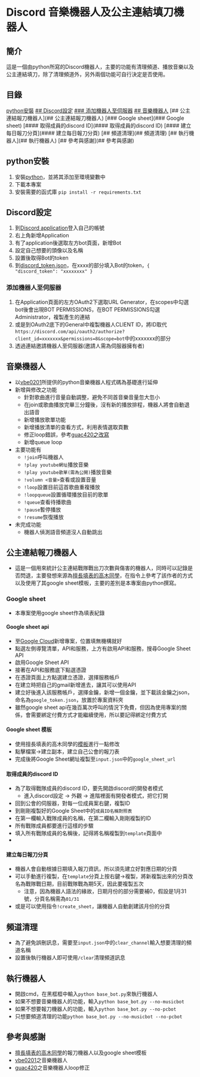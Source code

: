 # Discord 音樂機器人及公主連結填刀機器人
## 簡介
這是一個由python所寫的Discord機器人，主要的功能有清理頻道、播放音樂以及公主連結填刀，除了清理頻道外，另外兩個功能可自行決定是否使用。

## 目錄
[python安裝](#python安裝)
[## Discord設定](#Discord設定)
[### 添加機器人至伺服器](#添加機器人至伺服器)
[## 音樂機器人](#音樂機器人)
[## 公主連結報刀機器人](## 公主連結報刀機器人)
[### Google sheet](### Google sheet)
[#### 取得成員的discord ID](#### 取得成員的discord ID)
[#### 建立每日報刀分頁](#### 建立每日報刀分頁)
[## 頻道清理](## 頻道清理)
[## 執行機器人](## 執行機器人)
[## 參考與感謝](## 參考與感謝)

## python安裝
1. 安裝[python](https://www.python.org/)，並將其添加至環境變數中
2. 下載本專案
3. 安裝需要的函式庫 ```pip install -r requirements.txt```

## Discord設定
1. 到[Discord application](https://discord.com/developers/applications)登入自己的帳號
2. 右上角新增Application
3. 有了application後選取左方bot頁面，新增Bot
4. 設定自己想要的頭像以及名稱
5. 設置後取得Bot的token
6. 到[discord_token.json](./discord_token.json)，在xxxx的部分填入Bot的token，```{
	"discord_token": "xxxxxxxx"
}```
### 添加機器人至伺服器
1. 在Application頁面的左方OAuth2下選取URL Generator，在scopes中勾選bot後會出現BOT PERMISSIONS，在BOT PERMISSIONS勾選Administrator，複製產生的連結
2. 或是到OAuth2底下的General中複製機器人CLIENT ID，將ID取代```https://discord.com/api/oauth2/authorize?client_id=xxxxxxx&permissions=8&scope=bot```中的xxxxxxx的部分
3. 透過連結邀請機器人至伺服器(邀請人需為伺服器擁有者)

## 音樂機器人
* 以[vbe0201](https://gist.github.com/vbe0201/ade9b80f2d3b64643d854938d40a0a2d)所提供的python音樂機器人程式碼為基礎進行延伸
* 新增與修改之功能
	- 針對歌曲進行音量自動調整，避免不同首音樂音量忽大忽小
	- 在join或歌曲播放完畢三分鐘後，沒有新的播放排程，機器人將會自動退出語音
	- 新增播放歌單功能
	- 新增播放清單的查看方式，利用表情選取頁數
	- 修正loop錯誤，參考[guac420之改寫](https://gist.github.com/guac420/bc612fd3a35cd00ddc1c221c560daa01)
	- 新增queue loop
* 主要功能有
	- ```!join```呼叫機器人
	- ```!play youtube網址```播放音樂
	- ```!play youtube歌單(需為公開)```播放音樂
	- ```!volumn <音量>```查看或設置音量
	- ```!loop```設置目前這首歌曲重複播放
	- ```!loopqueue```設置循環播放目前的歌單
	- ```!queue```查看待播歌曲
	- ```!pause```暫停播放
	- ```!resume```恢復播放
* 未完成功能
	- 機器人偵測語音頻道沒人自動跳出

## 公主連結報刀機器人
* 這是一個用來統計公主連結戰隊戰出刀次數與傷害的機器人，同時可以記錄是否閃退，主要發想來源為[擅長填表的高木同學](https://github.com/rjchien728/pc_discordbot)，在指令上參考了該作者的方式以及使用了其google sheet模板，主要的差別是本專案由python撰寫。

### Google sheet
* 本專案使用google sheet作為填表紀錄

#### Google sheet api
* 至[Google Cloud](https://console.cloud.google.com/)新增專案，位置填無機構就好
* 點選左側導覽清單，API和服務，上方有啟用API和服務，搜尋Google Sheet API
* 啟用Google Sheet API
* 接著在API和服務底下點選憑證
* 在憑證頁面上方點選建立憑證，選擇服務帳戶
* 在建立時把自己的gmail新增進去，讓其可以使用API
* 建立好後進入該服務帳戶，選擇金鑰，新增一個金鑰，並下載該金鑰之json，命名為```google_token.json```，放置於專案資料夾
* 雖然google sheet api在幾百萬次呼叫的情況下免費，但因為使用專案的關係，會需要綁定付費方式才能繼續使用，所以要記得綁定付費方式

#### Google sheet 模板
* 使用擅長填表的高木同學的[模板](https://docs.google.com/spreadsheets/d/1Q5FdugvDFv-EciEcrb-6KaTQ3GzXbU6E9mRZ1glQU2M/edit?usp=sharing)進行一點修改
* 點擊檔案->建立副本，建立自己公會的報刀表
* 完成後將Google Sheet網址複製至```input.json```中的```google_sheet_url```

#### 取得成員的discord ID
* 為了取得戰隊成員的discord ID，要先開啟discord的開發者模式
	- 進入discord設定 -> 外觀 -> 進階裡面有開發者模式，把它打開
* 回到公會的伺服器，對每一位成員案右鍵，複製ID
* 到剛剛複製好的Google Sheet中的```成員ID名稱對照表```
* 在第一欄輸入戰隊成員的名稱，在第二欄輸入剛剛複製的ID
* 所有戰隊成員都要進行這樣的步驟
* 填入所有戰隊成員的名稱後，記得將名稱複製到```template```頁面中
* 
#### 建立每日報刀分頁
* 機器人會自動根據日期填入報刀資訊，所以須先建立好對應日期的分頁
* 可以手動進行複製，在```template```分頁上按右鍵->複製，將新複製出來的分頁改名為戰隊戰日期，目前戰隊戰為期5天，因此要複製五次
	- 注意，因為機器人語法的緣故，日期月份的部分需要補0，假設是1月31號，分頁名稱需為```01/31```
* 或是可以使用指令```!create_sheet```，讓機器人自動創建該月份的分頁

## 頻道清理
* 為了避免誤刪訊息，需要至```input.json```中的```clear_channel```輸入想要清理的頻道名稱
* 設置後執行機器人即可使用```/clear```清理頻道訊息

## 執行機器人
* 開啟cmd，在黑框框中輸入```python base_bot.py```來執行機器人
* 如果不想要音樂機器人的功能，輸入```python base_bot.py --no-musicbot```
* 如果不想要報刀機器人的功能，輸入```python base_bot.py --no-pcbot```
* 只想要頻道清理的功能```python base_bot.py --no-musicbot --no-pcbot```

## 參考與感謝
* [擅長填表的高木同學](https://github.com/rjchien728/pc_discordbot)的報刀機器人以及google sheet模板
* [vbe0201](https://gist.github.com/vbe0201/ade9b80f2d3b64643d854938d40a0a2d)之音樂機器人
* [guac420](https://gist.github.com/guac420/bc612fd3a35cd00ddc1c221c560daa01)之音樂機器人loop修正